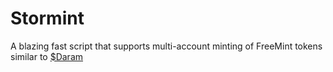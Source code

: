 # Stormint

A blazing fast script that supports multi-account minting of FreeMint tokens similar to [$Daram](https://x.com/daram010)
